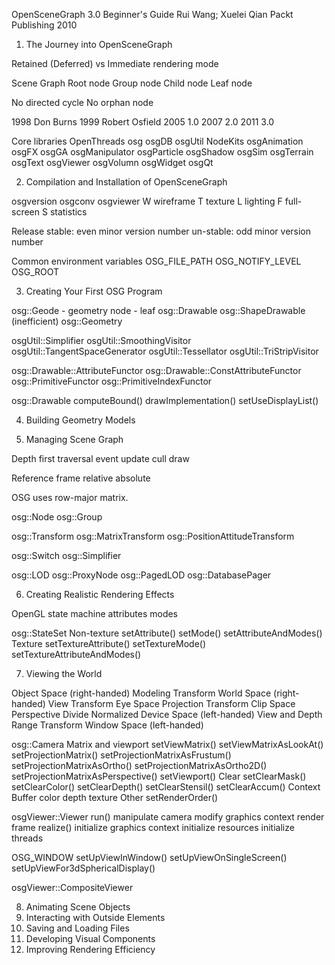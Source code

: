 OpenSceneGraph 3.0 Beginner's Guide
Rui Wang; Xuelei Qian
Packt Publishing
2010

1. The Journey into OpenSceneGraph

Retained (Deferred) vs Immediate rendering mode

Scene Graph
Root node
Group node
Child node
Leaf node

No directed cycle
No orphan node

1998 Don Burns
1999 Robert Osfield
2005 1.0
2007 2.0
2011 3.0

Core libraries
    OpenThreads
    osg
    osgDB
    osgUtil
NodeKits
    osgAnimation
    osgFX
    osgGA
    osgManipulator
    osgParticle
    osgShadow
    osgSim
    osgTerrain
    osgText
    osgViewer
    osgVolumn
    osgWidget
    osgQt

2. Compilation and Installation of OpenSceneGraph

osgversion
osgconv
osgviewer
    W wireframe
    T texture
    L lighting
    F full-screen
    S statistics

Release
    stable: even minor version number
    un-stable: odd minor version number

Common environment variables
    OSG_FILE_PATH
    OSG_NOTIFY_LEVEL
    OSG_ROOT

3. Creating Your First OSG Program

osg::Geode - geometry node - leaf
    osg::Drawable
        osg::ShapeDrawable (inefficient)
        osg::Geometry

osgUtil::Simplifier
osgUtil::SmoothingVisitor
osgUtil::TangentSpaceGenerator
osgUtil::Tessellator
osgUtil::TriStripVisitor

osg::Drawable::AttributeFunctor
osg::Drawable::ConstAttributeFunctor
osg::PrimitiveFunctor
osg::PrimitiveIndexFunctor

osg::Drawable
    computeBound()
    drawImplementation()
    setUseDisplayList()

4. Building Geometry Models

5. Managing Scene Graph

Depth first traversal
    event
    update
    cull
    draw

Reference frame
    relative
    absolute

OSG uses row-major matrix.

osg::Node
osg::Group

osg::Transform
osg::MatrixTransform
osg::PositionAttitudeTransform

osg::Switch
osg::Simplifier

osg::LOD
osg::ProxyNode
osg::PagedLOD
osg::DatabasePager

6. Creating Realistic Rendering Effects

OpenGL state machine
    attributes
    modes

osg::StateSet
    Non-texture
        setAttribute()
        setMode()
        setAttributeAndModes()
    Texture
        setTextureAttribute()
        setTextureMode()
        setTextureAttributeAndModes()

7. Viewing the World

Object Space (right-handed)
    Modeling Transform
World Space (right-handed)
    View Transform
Eye Space
    Projection Transform
Clip Space
    Perspective Divide
Normalized Device Space (left-handed)
    View and Depth Range Transform
Window Space (left-handed)

osg::Camera
    Matrix and viewport
        setViewMatrix()
        setViewMatrixAsLookAt()
        setProjectionMatrix()
        setProjectionMatrixAsFrustum()
        setProjectionMatrixAsOrtho()
        setProjectionMatrixAsOrtho2D()
        setProjectionMatrixAsPerspective()
        setViewport()
    Clear
        setClearMask()
        setClearColor()
        setClearDepth()
        setClearStensil()
        setClearAccum()
    Context
    Buffer
        color
        depth
        texture
    Other
        setRenderOrder()

osgViewer::Viewer
    run()
        manipulate camera
        modify graphics context
        render frame
    realize()
        initialize graphics context
        initialize resources
        initialize threads

OSG_WINDOW
setUpViewInWindow()
setUpViewOnSingleScreen()
setUpViewFor3dSphericalDisplay()

osgViewer::CompositeViewer

8. Animating Scene Objects
9. Interacting with Outside Elements
10. Saving and Loading Files
11. Developing Visual Components
12. Improving Rendering Efficiency
